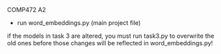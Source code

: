 COMP472 A2

- run word_embeddings.py (main project file)

if the models in task 3 are altered, you must run task3.py to overwrite the old ones
before those changes will be reflected in word_embeddings.py!